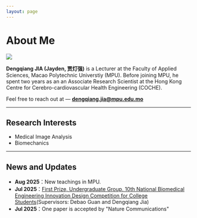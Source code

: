 ```yaml
---
layout: page
---
```


# About Me


<img src="https://jdq818.github.io/dengqiangjia.jpg" class="floatpic">

**Dengqiang JIA (Jayden, 贾灯强)** is a Lecturer at the Faculty of Applied Sciences, Macao Polytechnic Universtiy (MPU).
Before joining MPU, he spent two years as an an Associate Research Scientist at the Hong Kong Centre for Cerebro-cardiovascular Health Engineering (COCHE).

Feel free to reach out at — **dengqiang.jia@mpu.edu.mo**

---

## Research Interests

- Medical Image Analysis
- Biomechanics

---

## News and Updates

- **Aug 2025**：New teachings in MPU.
- **Jul 2025**：[First Prize, Undergraduate Group, 10th National Biomedical Engineering Innovation Design Competition for College Students](https://control.sdu.edu.cn/info/1057/7638.htm)(Supervisors: Debao Guan and Dengqiang Jia)
- **Jul 2025**：One paper is accepted by "Nature Communications"
<br>
